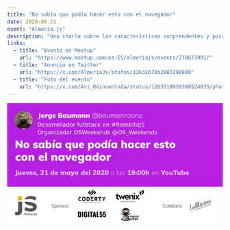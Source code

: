 ```yaml
---
title: "No sabía que podía hacer esto con el navegador"
date: 2020-05-21
event: "Almeria.js"
description: "Una charla sobre las características sorprendentes y poco conocidas que ofrece el navegador web moderno"
links:
  - title: "Evento en Meetup"
    url: "https://www.meetup.com/es-ES/almeriajs/events/270673991/"
  - title: "Anuncio en Twitter"
    url: "https://x.com/AlmeriaJs/status/1263167652807290880"
  - title: "Foto del evento"
    url: "https://x.com/Ari_Reinventada/status/1263518030308524033/photo/1"
---
```


![Charla en Almeria.js sobre características del navegador](../../assets/talks/almeria-js-browser.png)
